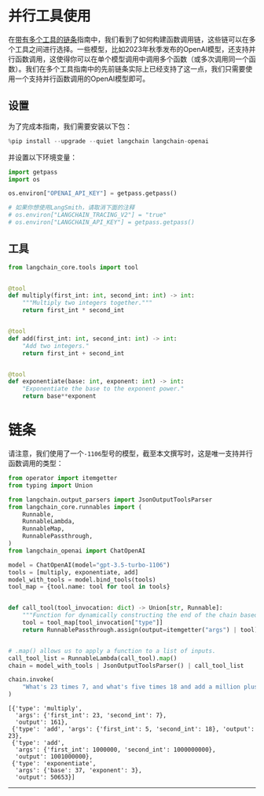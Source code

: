 # 并行工具使用

在[带有多个工具的链条](/use_cases/tool_use/multiple_tools)指南中，我们看到了如何构建函数调用链，这些链可以在多个工具之间进行选择。一些模型，比如2023年秋季发布的OpenAI模型，还支持并行函数调用，这使得你可以在单个模型调用中调用多个函数（或多次调用同一个函数）。我们在多个工具指南中的先前链条实际上已经支持了这一点，我们只需要使用一个支持并行函数调用的OpenAI模型即可。

## 设置

为了完成本指南，我们需要安装以下包：


```python
%pip install --upgrade --quiet langchain langchain-openai
```

并设置以下环境变量：


```python
import getpass
import os

os.environ["OPENAI_API_KEY"] = getpass.getpass()

# 如果你想使用LangSmith，请取消下面的注释
# os.environ["LANGCHAIN_TRACING_V2"] = "true"
# os.environ["LANGCHAIN_API_KEY"] = getpass.getpass()
```

## 工具


```python
from langchain_core.tools import tool


@tool
def multiply(first_int: int, second_int: int) -> int:
    """Multiply two integers together."""
    return first_int * second_int


@tool
def add(first_int: int, second_int: int) -> int:
    "Add two integers."
    return first_int + second_int


@tool
def exponentiate(base: int, exponent: int) -> int:
    "Exponentiate the base to the exponent power."
    return base**exponent
```

# 链条

请注意，我们使用了一个`-1106`型号的模型，截至本文撰写时，这是唯一支持并行函数调用的类型：


```python
from operator import itemgetter
from typing import Union

from langchain.output_parsers import JsonOutputToolsParser
from langchain_core.runnables import (
    Runnable,
    RunnableLambda,
    RunnableMap,
    RunnablePassthrough,
)
from langchain_openai import ChatOpenAI

model = ChatOpenAI(model="gpt-3.5-turbo-1106")
tools = [multiply, exponentiate, add]
model_with_tools = model.bind_tools(tools)
tool_map = {tool.name: tool for tool in tools}


def call_tool(tool_invocation: dict) -> Union[str, Runnable]:
    """Function for dynamically constructing the end of the chain based on the model-selected tool."""
    tool = tool_map[tool_invocation["type"]]
    return RunnablePassthrough.assign(output=itemgetter("args") | tool)


# .map() allows us to apply a function to a list of inputs.
call_tool_list = RunnableLambda(call_tool).map()
chain = model_with_tools | JsonOutputToolsParser() | call_tool_list
```


```python
chain.invoke(
    "What's 23 times 7, and what's five times 18 and add a million plus a billion and cube thirty-seven"
)
```




    [{'type': 'multiply',
      'args': {'first_int': 23, 'second_int': 7},
      'output': 161},
     {'type': 'add', 'args': {'first_int': 5, 'second_int': 18}, 'output': 23},
     {'type': 'add',
      'args': {'first_int': 1000000, 'second_int': 1000000000},
      'output': 1001000000},
     {'type': 'exponentiate',
      'args': {'base': 37, 'exponent': 3},
      'output': 50653}]

------



